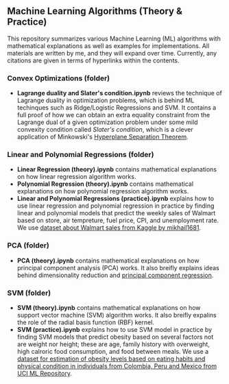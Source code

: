 ## Machine Learning Algorithms (Theory & Practice)

This repository summarizes various Machine Learning (ML) algorithms with mathematical explanations as well as examples for implementations. All materials are written by me, and they will expand over time. Currently, any citations are given in terms of hyperlinks within the contents.

### Convex Optimizations (folder)
* **Lagrange duality and Slater's condition.ipynb** reviews the technique of Lagrange duality in optimization problems, which is behind ML techinques such as Ridge/Logistic Regressions and SVM. It contains a full proof of how we can obtain an extra equality constraint from the Lagrange dual of a given optimization problem under some mild convexity condition called *Slater's condition*, which is a clever application of Minkowski's [Hyperplane Separation Theorem](https://en.wikipedia.org/wiki/Hyperplane_separation_theorem).

### Linear and Polynomial Regressions (folder)
* **Linear Regression (theory).ipynb** contains mathematical explanations on how linear regression algorithm works.
* **Polynomial Regression (theory).ipynb** contains mathematical explanations on how polynomial regression algorithm works.
* **Linear and Polynomial Regressions (practice).ipynb** explains how to use linear regression and polynomial regression in practice by finding linear and polynomial models that predict the weekly sales of Walmart based on store, air tempreture, fuel price, CPI, and unemployment rate. We use [dataset about Walmart sales from Kaggle by mikhail1681](https://www.kaggle.com/datasets/mikhail1681/walmart-sales?select=Walmart_sales.csv).

### PCA (folder)
* **PCA (theory).ipynb** contains mathematical explanations on how principal component analysis (PCA) works. It also breifly explains ideas behind dimensionality reduction and [principal component regression](https://en.wikipedia.org/wiki/Principal_component_regression).

### SVM (folder)
* **SVM (theory).ipynb** contains mathematical explanations on how support vector machine (SVM) algorithm works. It also breifly expalins the role of the radial basis function (RBF) kernel.
* **SVM (practice).ipynb** explains how to use SVM model in practice by finding SVM models that predict obesity based on several factors not are weight nor height; these are age, family history with overweight, high calroric food consumption, and food between meals. We use a [dataset for estimation of obesity levels based on eating habits and physical condition in individuals from Colombia, Peru and Mexico from UCI ML Repository](https://archive.ics.uci.edu/dataset/544/estimation+of+obesity+levels+based+on+eating+habits+and+physical+condition).
